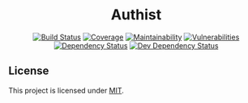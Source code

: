 <div align="center">


# Authist
[![Build Status](https://img.shields.io/travis/com/AckeeCZ/authist/master.svg?style=flat-square)](https://travis-ci.com/AckeeCZ/authist)
[![Coverage](https://img.shields.io/codecov/c/github/AckeeCZ/authist?style=flat-square)](https://codecov.io/gh/AckeeCZ/authist)
[![Maintainability](https://img.shields.io/codeclimate/maintainability/AckeeCZ/authist.svg?style=flat-square)](https://codeclimate.com/github/AckeeCZ/authist)
[![Vulnerabilities](https://img.shields.io/snyk/vulnerabilities/github/AckeeCZ/authist.svg?style=flat-square)](https://snyk.io/test/github/AckeeCZ/authist?targetFile=package.json)
[![Dependency Status](https://img.shields.io/david/AckeeCZ/authist.svg?style=flat-square)](https://david-dm.org/AckeeCZ/authist)
[![Dev Dependency Status](https://img.shields.io/david/dev/AckeeCZ/authist.svg?style=flat-square)](https://david-dm.org/AckeeCZ/authist?type=dev)

</div>


## License

This project is licensed under [MIT](./LICENSE).
